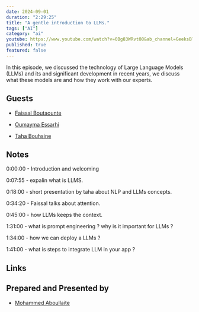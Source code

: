 ```yaml
---
date: 2024-09-01
duration: "2:29:25"
title: "A gentle introduction to LLMs."
tags: ["AI"]
category: "ai"
youtube: https://www.youtube.com/watch?v=0Bg83WRvtO8&ab_channel=GeeksBlaBla
published: true
featured: false
---
```


In this episode, we discussed the technology of Large Language Models (LLMs) and its and significant development in recent years, we discuss what these models are and how they work with our experts.

## Guests

- [Faissal Boutaounte](https://twitter.com/bfaissal)

- [Oumayma Essarhi](https://www.linkedin.com/in/oumayma-essarhi/)

- [Taha Bouhsine](https://twitter.com/Tahabsn)

## Notes

0:00:00 - Introduction and welcoming

0:07:55 - expalin what is LLMS.

0:18:00 - short presentation by taha about NLP and LLMs concepts.

0:34:20 - Faissal talks about attention.

0:45:00 - how LLMs keeps the context.

1:31:00 - what is prompt engineering ? why is it important for LLMs ?

1:34:00 - how we can deploy a LLMs ?

1:41:00 - what is steps to integrate LLM in your app ?

## Links

## Prepared and Presented by

- [Mohammed Aboullaite](https://twitter.com/laytoun)
